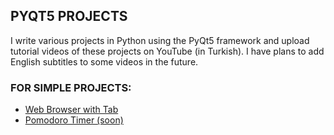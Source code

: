 ## PYQT5 PROJECTS
I write various projects in Python using the PyQt5 framework and upload tutorial videos of these projects on YouTube (in Turkish). I have plans to add English subtitles to some videos in the future.
### FOR SIMPLE PROJECTS:
- [Web Browser with Tab](https://www.youtube.com/watch?v=5JHwtz0DNN8)
- [Pomodoro Timer (soon)](https://www.youtube.com/channel/UCVgHXeyLcYLE1baDPLyHAGA)
